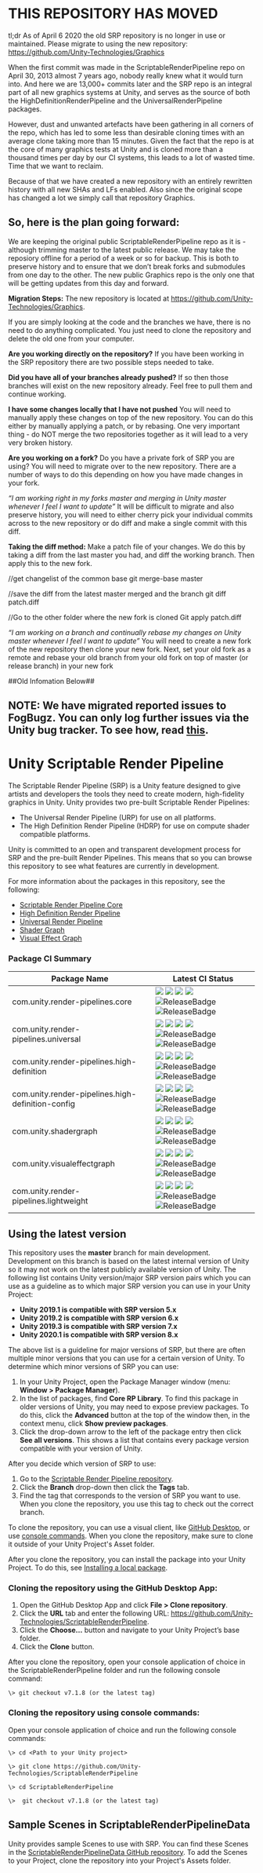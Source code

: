 # THIS REPOSITORY HAS MOVED
tl;dr As of April 6 2020 the old SRP repository is no longer in use or maintained. Please migrate to using the new repository: https://github.com/Unity-Technologies/Graphics 

When the first commit was made in the ScriptableRenderPipeline repo on April 30, 2013 almost 7 years ago, nobody really knew what it would turn into. And here we are 13,000+ commits later and the SRP repo is an integral part of all new graphics systems at Unity, and serves as the source of both the HighDefinitionRenderPipeline and the UniversalRenderPipeline packages.

However, dust and unwanted artefacts have been gathering in all corners of the repo, which has led to some less than desirable cloning times with an average clone taking more than 15 minutes. Given the fact that the repo is at the core of many graphics tests at Unity and is cloned more than a thousand times per day by our CI systems, this leads to a lot of wasted time. Time that we want to reclaim.

Because of that we have created a new repository with an entirely rewritten history with all new SHAs and LFs enabled.  Also since the original scope has changed a lot we simply call that repository Graphics.

## So, here is the plan going forward:

We are keeping the original public ScriptableRenderPipeline repo as it is - although trimming master to the latest public release. We may take the reposiory offline for a period of a week or so for backup. This is both to preserve history and to ensure that we don’t break forks and submodules from one day to the other.
The new public Graphics repo is the only one that will be getting updates from this day and forward.

**Migration Steps:**
The new repository is located at https://github.com/Unity-Technologies/Graphics. 

If you are simply looking at the code and the branches we have, there is no need to do anything complicated. You just need to clone the repository and delete the old one from your computer. 

**Are you working directly on the repository?**
If you have been working in the SRP repository there are two possible steps needed to take. 

**Did you have all of your branches already pushed?**
If so then those branches will exist on the new repository already. Feel free to pull them and continue working.

**I have some changes locally that I have not pushed**
You will need to manually apply these changes on top of the new repository. You can do this either by manually applying a patch, or by rebasing. One very important thing - do NOT merge the two repositories together as it will lead to a very very broken history. 

**Are you working on a fork?**
Do you have a private fork of SRP you are using? You will need to migrate over to the new repository. There are a number of ways to do this depending on how you have made changes in your fork.

*“I am working right in my forks master and merging in Unity master whenever I feel I want to update”*
It will be difficult to migrate and also preserve history, you will need to either cherry pick your individual commits across to the new repository or do diff and make a single commit with this diff.

**Taking the diff method:**
Make a patch file of your changes. We do this by taking a diff from the last master you had, and diff the working branch. Then apply this to the new fork.

 //get changelist of the common base
git merge-base master <mybranch>

//save the diff from the latest master merged and the branch
git diff <common base from above> <mybranch>  patch.diff

//Go to the other folder where the new fork is cloned
Git apply patch.diff

*“I am working on a branch and continually rebase my changes on Unity master whenever I feel I want to update”*
You will need to create a new fork of the new repository then clone your new fork. Next, set your old fork as a remote and rebase your old branch from your old fork on top of master (or release branch) in  your new fork

##Old Infomation Below##

## NOTE: We have migrated reported issues to FogBugz. You can only log further issues via the Unity bug tracker. To see how, read [this](https://unity3d.com/unity/qa/bug-reporting).

# Unity Scriptable Render Pipeline
The Scriptable Render Pipeline (SRP) is a Unity feature designed to give artists and developers the tools they need to create modern, high-fidelity graphics in Unity. Unity provides two pre-built Scriptable Render Pipelines:

* The Universal Render Pipeline (URP) for use on all platforms.
* The High Definition Render Pipeline (HDRP) for use on compute shader compatible platforms.

Unity is committed to an open and transparent development process for SRP and the pre-built Render Pipelines. This means that so you can browse this repository to see what features are currently in development.

For more information about the packages in this repository, see the following:

* [Scriptable Render Pipeline Core](https://docs.unity3d.com/Packages/com.unity.render-pipelines.core@latest/index.html)
* [High Definition Render Pipeline](https://docs.unity3d.com/Packages/com.unity.render-pipelines.high-definition@latest/index.html)
* [Universal Render Pipeline](https://docs.unity3d.com/Packages/com.unity.render-pipelines.universal@latest/index.html)
* [Shader Graph](https://docs.unity3d.com/Packages/com.unity.shadergraph@latest/index.html)
* [Visual Effect Graph](https://docs.unity3d.com/Packages/com.unity.visualeffectgraph@latest/index.html)

### Package CI Summary

Package Name | Latest CI Status
------------ | ---------
com.unity.render-pipelines.core | [![](https://badge-proxy.cds.internal.unity3d.com/7068273a-d16d-45d9-bb84-7cdc68ba0580)](https://badges.cds.internal.unity3d.com/packages/com.unity.render-pipelines.core/build-info?branch=master) [![](https://badge-proxy.cds.internal.unity3d.com/de196ba3-6ab9-440b-905e-1dadc025583a)](https://badges.cds.internal.unity3d.com/packages/com.unity.render-pipelines.core/dependencies-info?branch=master) [![](https://badge-proxy.cds.internal.unity3d.com/74b65e22-f1c3-4b3a-a6e9-6c1528314bc4)](https://badges.cds.internal.unity3d.com/packages/com.unity.render-pipelines.core/dependants-info) [![](https://badge-proxy.cds.internal.unity3d.com/820e3703-f2a9-42bc-9548-73492135a540)](https://badges.cds.internal.unity3d.com/packages/com.unity.render-pipelines.core/warnings-info?branch=master) ![ReleaseBadge](https://badge-proxy.cds.internal.unity3d.com/90be70c3-cd3c-4275-940c-8ca0262fb711) ![ReleaseBadge](https://badge-proxy.cds.internal.unity3d.com/73c999ed-fd64-4df1-a6b8-77df8cbfe50f)
com.unity.render-pipelines.universal | [![](https://badge-proxy.cds.internal.unity3d.com/76a51820-0a3b-46cc-859a-fe88f7d0ac8b)](https://badges.cds.internal.unity3d.com/packages/com.unity.render-pipelines.universal/build-info?branch=master) [![](https://badge-proxy.cds.internal.unity3d.com/60561f65-d5aa-4b6a-96de-35f4960ac0d5)](https://badges.cds.internal.unity3d.com/packages/com.unity.render-pipelines.universal/dependencies-info?branch=master) [![](https://badge-proxy.cds.internal.unity3d.com/2eaeea22-a937-4476-ac4b-6071378be1ba)](https://badges.cds.internal.unity3d.com/packages/com.unity.render-pipelines.universal/dependants-info) [![](https://badge-proxy.cds.internal.unity3d.com/4efa2cae-2666-4bc3-877b-47c7bd4142d6)](https://badges.cds.internal.unity3d.com/packages/com.unity.render-pipelines.universal/warnings-info?branch=master) ![ReleaseBadge](https://badge-proxy.cds.internal.unity3d.com/5a632a87-cc88-4414-be12-394dfeb934df) ![ReleaseBadge](https://badge-proxy.cds.internal.unity3d.com/28dfd57b-54d1-45ca-80d3-94d96dbbcfd0)
com.unity.render-pipelines.high-definition | [![](https://badge-proxy.cds.internal.unity3d.com/a68dae85-ce0f-46e6-95bf-aa04f2a845d9)](https://badges.cds.internal.unity3d.com/packages/com.unity.render-pipelines.high-definition/build-info?branch=master) [![](https://badge-proxy.cds.internal.unity3d.com/42c38313-bf0b-42a4-96d7-3dccf39d92b8)](https://badges.cds.internal.unity3d.com/packages/com.unity.render-pipelines.high-definition/dependencies-info?branch=master) [![](https://badge-proxy.cds.internal.unity3d.com/d3ed9e4b-d9c4-4401-b952-ed5808aafe44)](https://badges.cds.internal.unity3d.com/packages/com.unity.render-pipelines.high-definition/dependants-info) [![](https://badge-proxy.cds.internal.unity3d.com/31437d42-85cb-428d-b718-921dc971b8a9)](https://badges.cds.internal.unity3d.com/packages/com.unity.render-pipelines.high-definition/warnings-info?branch=master) ![ReleaseBadge](https://badge-proxy.cds.internal.unity3d.com/b7d3bcae-9ad8-4375-a683-1b907828137f) ![ReleaseBadge](https://badge-proxy.cds.internal.unity3d.com/1ef3d7d0-cea1-4955-9276-e34c0952afbb)
com.unity.render-pipelines.high-definition-config | [![](https://badge-proxy.cds.internal.unity3d.com/89664583-2f3c-4a61-a1fa-a9daea037b2e)](https://badges.cds.internal.unity3d.com/packages/com.unity.render-pipelines.high-definition-config/build-info?branch=master) [![](https://badge-proxy.cds.internal.unity3d.com/3ed117a7-740c-4ef1-a280-c97221742a1e)](https://badges.cds.internal.unity3d.com/packages/com.unity.render-pipelines.high-definition-config/dependencies-info?branch=master) [![](https://badge-proxy.cds.internal.unity3d.com/ab12a6a1-17e5-478f-9916-7cfe77f2dbbb)](https://badges.cds.internal.unity3d.com/packages/com.unity.render-pipelines.high-definition-config/dependants-info) [![](https://badge-proxy.cds.internal.unity3d.com/2421fdd2-bda0-492f-bcdf-ce764b64d58e)](https://badges.cds.internal.unity3d.com/packages/com.unity.render-pipelines.high-definition-config/warnings-info?branch=master) ![ReleaseBadge](https://badge-proxy.cds.internal.unity3d.com/59fd14b1-3fc2-49e4-bf24-950f1482323f) ![ReleaseBadge](https://badge-proxy.cds.internal.unity3d.com/d0fb96fc-6ff8-45a8-a317-ec19f30894cc)
com.unity.shadergraph | [![](https://badge-proxy.cds.internal.unity3d.com/ad6f7b2b-97ec-46c5-8539-9b70e8c30bb5)](https://badges.cds.internal.unity3d.com/packages/com.unity.shadergraph/build-info?branch=master) [![](https://badge-proxy.cds.internal.unity3d.com/067b8f44-3f3a-4925-8462-996ffbe41662)](https://badges.cds.internal.unity3d.com/packages/com.unity.shadergraph/dependencies-info?branch=master) [![](https://badge-proxy.cds.internal.unity3d.com/7e1ee3c6-0477-4076-a2af-3376ead10421)](https://badges.cds.internal.unity3d.com/packages/com.unity.shadergraph/dependants-info) [![](https://badge-proxy.cds.internal.unity3d.com/9ce9cc97-b89d-4a2a-98c2-d1a1d2d0277e)](https://badges.cds.internal.unity3d.com/packages/com.unity.shadergraph/warnings-info?branch=master) ![ReleaseBadge](https://badge-proxy.cds.internal.unity3d.com/e2171d56-50c8-4803-964c-a63dcc728355) ![ReleaseBadge](https://badge-proxy.cds.internal.unity3d.com/30fe71f1-5838-4bf9-84eb-26a42320e4a2)
com.unity.visualeffectgraph | [![](https://badge-proxy.cds.internal.unity3d.com/0fbfa6fc-2faf-4689-a3e7-fca736ab23cb)](https://badges.cds.internal.unity3d.com/packages/com.unity.visualeffectgraph/build-info?branch=master) [![](https://badge-proxy.cds.internal.unity3d.com/6606630d-31a9-4af5-b63c-25272411c381)](https://badges.cds.internal.unity3d.com/packages/com.unity.visualeffectgraph/dependencies-info?branch=master) [![](https://badge-proxy.cds.internal.unity3d.com/c10f50c2-2a79-4d0a-a763-54dcb40d027f)](https://badges.cds.internal.unity3d.com/packages/com.unity.visualeffectgraph/dependants-info) [![](https://badge-proxy.cds.internal.unity3d.com/823df233-071e-4ceb-a39f-b810d7fe6fe1)](https://badges.cds.internal.unity3d.com/packages/com.unity.visualeffectgraph/warnings-info?branch=master) ![ReleaseBadge](https://badge-proxy.cds.internal.unity3d.com/59b6ec9b-c477-4767-82ba-d2390e70cede) ![ReleaseBadge](https://badge-proxy.cds.internal.unity3d.com/ae2fb4f5-43dc-4ad2-8c94-7190dbcdc132)
com.unity.render-pipelines.lightweight | [![](https://badge-proxy.cds.internal.unity3d.com/dabba5ea-621a-45b4-98e5-eecd6e3026a8)](https://badges.cds.internal.unity3d.com/packages/com.unity.render-pipelines.lightweight/build-info?branch=master) [![](https://badge-proxy.cds.internal.unity3d.com/3af4fced-c82d-4737-b37f-654c3d960b76)](https://badges.cds.internal.unity3d.com/packages/com.unity.render-pipelines.lightweight/dependencies-info?branch=master) [![](https://badge-proxy.cds.internal.unity3d.com/7e4aae95-2a9a-471c-a5f8-e8faf3675454)](https://badges.cds.internal.unity3d.com/packages/com.unity.render-pipelines.lightweight/dependants-info) [![](https://badge-proxy.cds.internal.unity3d.com/87242c39-da1e-49df-bcd5-c3aa8665b9f4)](https://badges.cds.internal.unity3d.com/packages/com.unity.render-pipelines.lightweight/warnings-info?branch=master) ![ReleaseBadge](https://badge-proxy.cds.internal.unity3d.com/679931b4-d19f-4788-90af-be45f40f3a11) ![ReleaseBadge](https://badge-proxy.cds.internal.unity3d.com/a11f872a-60e4-4a16-a3f7-4ac888bcd879)

## Using the latest version

This repository uses the **master** branch for main development. Development on this branch is based on the latest internal version of Unity so it may not work on the latest publicly available version of Unity. The following list contains Unity version/major SRP version pairs which you can use as a guideline as to which major SRP version you can use in your Unity Project:

- **Unity 2019.1 is compatible with SRP version 5.x**
- **Unity 2019.2 is compatible with SRP version 6.x**
- **Unity 2019.3 is compatible with SRP version 7.x**
- **Unity 2020.1 is compatible with SRP version 8.x**

The above list is a guideline for major versions of SRP, but there are often multiple minor versions that you can use for a certain version of Unity. To determine which minor versions of SRP you can use:

1. In your Unity Project, open the Package Manager window (menu: **Window > Package Manager**).
2. In the list of packages, find **Core RP Library**. To find this package in older versions of Unity, you may need to expose preview packages. To do this, click the **Advanced** button at the top of the window then, in the context menu, click **Show preview packages**.
3. Click the drop-down arrow to the left of the package entry then click **See all versions**. This shows a list that contains every package version compatible with your version of Unity.

After you decide which version of SRP to use:

1. Go to the [Scriptable Render Pipeline repository](https://github.com/Unity-Technologies/ScriptableRenderPipeline).
2. Click the **Branch** drop-down then click the **Tags** tab.
3. Find the tag that corresponds to the version of SRP you want to use. When you clone the repository, you use this tag to check out the correct branch.

To clone the repository, you can use a visual client, like [GitHub Desktop](#GitHubDesktop), or use [console commands](#ConsoleCommands). When you clone the repository, make sure to clone it outside of your Unity Project's Asset folder. 

After you clone the repository, you can install the package into your Unity Project. To do this, see [Installing a local package](https://docs.unity3d.com/Manual/upm-ui-local.html).

<a name="GitHubDesktop"></a>

### Cloning the repository using the GitHub Desktop App:

1. Open the GitHub Desktop App and click **File > Clone repository**.
2. Click the **URL** tab and enter the following URL: https://github.com/Unity-Technologies/ScriptableRenderPipeline.
3. Click the **Choose…** button and navigate to your Unity Project’s base folder.
4. Click the **Clone** button.

After you clone the repository, open your console application of choice in the ScriptableRenderPipeline folder and run the following console command:

`\> git checkout v7.1.8 (or the latest tag)`

<a name="ConsoleCommands"></a>

### Cloning the repository using console commands:

Open your console application of choice and run the following console commands:

```
\> cd <Path to your Unity project>

\> git clone https://github.com/Unity-Technologies/ScriptableRenderPipeline

\> cd ScriptableRenderPipeline

\>  git checkout v7.1.8 (or the latest tag)
```

## Sample Scenes in ScriptableRenderPipelineData

Unity provides sample Scenes to use with SRP. You can find these Scenes in the [ScriptableRenderPipelineData GitHub repository](https://github.com/Unity-Technologies/ScriptableRenderPipelineData). To add the Scenes to your Project, clone the repository into your Project's Assets folder.
